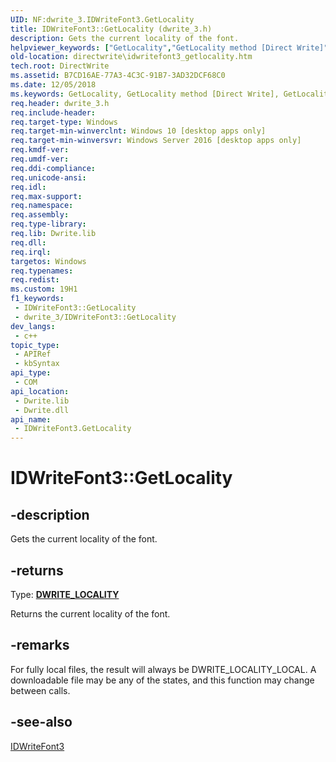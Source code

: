 ```yaml
---
UID: NF:dwrite_3.IDWriteFont3.GetLocality
title: IDWriteFont3::GetLocality (dwrite_3.h)
description: Gets the current locality of the font.
helpviewer_keywords: ["GetLocality","GetLocality method [Direct Write]","GetLocality method [Direct Write]","IDWriteFont3 interface","IDWriteFont3 interface [Direct Write]","GetLocality method","IDWriteFont3.GetLocality","IDWriteFont3::GetLocality","directwrite.idwritefont3_getlocality","dwrite_3/IDWriteFont3::GetLocality"]
old-location: directwrite\idwritefont3_getlocality.htm
tech.root: DirectWrite
ms.assetid: B7CD16AE-77A3-4C3C-91B7-3AD32DCF68C0
ms.date: 12/05/2018
ms.keywords: GetLocality, GetLocality method [Direct Write], GetLocality method [Direct Write],IDWriteFont3 interface, IDWriteFont3 interface [Direct Write],GetLocality method, IDWriteFont3.GetLocality, IDWriteFont3::GetLocality, directwrite.idwritefont3_getlocality, dwrite_3/IDWriteFont3::GetLocality
req.header: dwrite_3.h
req.include-header: 
req.target-type: Windows
req.target-min-winverclnt: Windows 10 [desktop apps only]
req.target-min-winversvr: Windows Server 2016 [desktop apps only]
req.kmdf-ver: 
req.umdf-ver: 
req.ddi-compliance: 
req.unicode-ansi: 
req.idl: 
req.max-support: 
req.namespace: 
req.assembly: 
req.type-library: 
req.lib: Dwrite.lib
req.dll: 
req.irql: 
targetos: Windows
req.typenames: 
req.redist: 
ms.custom: 19H1
f1_keywords:
 - IDWriteFont3::GetLocality
 - dwrite_3/IDWriteFont3::GetLocality
dev_langs:
 - c++
topic_type:
 - APIRef
 - kbSyntax
api_type:
 - COM
api_location:
 - Dwrite.lib
 - Dwrite.dll
api_name:
 - IDWriteFont3.GetLocality
---
```


# IDWriteFont3::GetLocality


## -description

Gets the current locality of the font.



## -returns

Type: <b><a href="/windows/win32/api/dwrite_3/ne-dwrite_3-dwrite_locality">DWRITE_LOCALITY</a></b>

Returns the current locality of the font.

## -remarks

For fully local files, the result will always  be DWRITE_LOCALITY_LOCAL. A downloadable file may be any of the states, and this function may change between calls.

## -see-also

<a href="/windows/win32/api/dwrite_3/nn-dwrite_3-idwritefont3">IDWriteFont3</a>

